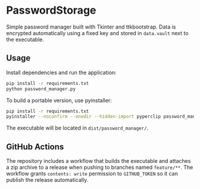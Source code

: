 # PasswordStorage

Simple password manager built with Tkinter and ttkbootstrap. Data is encrypted automatically using a fixed key and stored in `data.vault` next to the executable.

## Usage

Install dependencies and run the application:

```bash
pip install -r requirements.txt
python password_manager.py
```

To build a portable version, use pyinstaller:

```bash
pip install -r requirements.txt
pyinstaller --noconfirm --onedir --hidden-import pyperclip password_manager.py
```

The executable will be located in `dist/password_manager/`.

## GitHub Actions
The repository includes a workflow that builds the executable and attaches a zip
archive to a release when pushing to branches named `feature/**`. The workflow
grants `contents: write` permission to `GITHUB_TOKEN` so it can publish the
release automatically.
